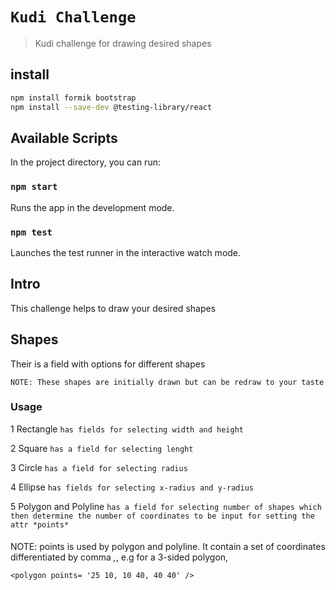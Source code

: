 # `Kudi Challenge`
> Kudi challenge for drawing desired shapes

## install

```bash
npm install formik bootstrap
npm install --save-dev @testing-library/react
```

## Available Scripts

In the project directory, you can run:

### `npm start`

Runs the app in the development mode.

### `npm test`

Launches the test runner in the interactive watch mode.

## Intro

This challenge helps to draw your desired shapes

## Shapes

Their is a field with options for different shapes

`NOTE: These shapes are initially drawn but can be redraw to your taste`

### Usage

1
Rectangle
`has fields for selecting width and height`

2
Square
`has a field for selecting lenght `

3
Circle
`has a field for selecting radius`

4
Ellipse
`has fields for selecting x-radius and y-radius`

5
Polygon and Polyline
`has a field for selecting number of shapes which then determine the number of coordinates to be input for setting the attr *points*`

####

NOTE: points is used by polygon and polyline. It contain a set of coordinates differentiated by comma _,_, e.g for a 3-sided polygon,

```
<polygon points= '25 10, 10 40, 40 40' />
```
